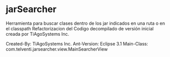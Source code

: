 # jarSearcher
Herramienta para buscar clases dentro de los jar indicados en una ruta o en el classpath
Refactorizacion del Codigo decompilado de versión inicial creada por TiAgoSystems Inc.


Created-By: TiAgoSystems Inc.
Ant-Version: Eclipse 3.1
Main-Class: com.telventi.jarsearcher.view.MainSearcherView